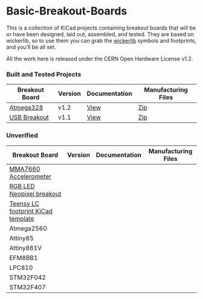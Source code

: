 # Basic-Breakout-Boards

This is a collection of KiCad projects containing breakout boards that will be or have been designed, laid out, assembled, and tested. They are based on wickerlib, so to use them you can grab the <a href="https://github.com/wickerbox/wickerlib">wickerlib</a> symbols and footprints, and you'll be all set.

All the work here is released under the CERN Open Hardware License v1.2. 

### Built and Tested Projects

|Breakout Board|Version|Documentation|Manufacturing Files|
|--------------|-------|-------------|-------------------|
|[Atmega328](https://github.com/wickerbox/Basic-Breakout-Boards/tree/master/atmega328)|v1.2|[View](https://github.com/wickerbox/Basic-Breakout-Boards/blob/master/atmega328/atmega328-v1.2.pdf)|[Zip](https://github.com/wickerbox/Basic-Breakout-Boards/raw/master/atmega328/atmega328-v1.2.zip)|
|[USB Breakout](https://github.com/wickerbox/Basic-Breakout-Boards/tree/master/usb-breakout)|v1.1|[View](https://github.com/wickerbox/Basic-Breakout-Boards/blob/master/usb-breakout/usb-breakout-v1.1.pdf)|[Zip](https://github.com/wickerbox/Basic-Breakout-Boards/raw/master/usb-breakout/usb-breakout-v1.1.zip)|

### Unverified

|Breakout Board|Version|Documentation|Manufacturing Files|
|--------------|-------|-------------|-------------------|
|[MMA7660 Accelerometer](https://github.com/wickerbox/Basic-Breakout-Boards/tree/master/mma7660-sensor-breakout)||||
|[RGB LED Neopixel breakout](https://github.com/wickerbox/Basic-Breakout-Boards/tree/master/neopixel-ws2812b-breakout)||||
|[Teensy LC footprint KiCad template](https://github.com/wickerbox/Basic-Breakout-Boards/tree/master/teensy-lc-test)||||
|Atmega2560||||
|Attiny85||||
|Attiny861V||||
|EFM8BB1||||
|LPC810||||
|STM32F042||||
|STM32F407||||

